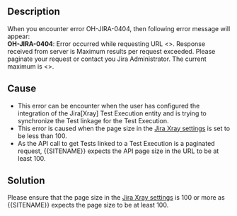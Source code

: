 ## Description

When you encounter error OH-JIRA-0404, then following error message will appear:  
**OH-JIRA-0404**: Error occurred while requesting URL <<URL>>. Response received from server is Maximum results per request exceeded. Please paginate your request or contact you Jira Administrator. The current maximum is <<page size>>.

## Cause

* This error can be encounter when the user has configured the integration of the Jira[Xray] Test Execution entity and is trying to synchronize the Test linkage for the Test Execution.  
* This error is caused when the page size in the [Jira Xray settings](https://docs.getxray.app/display/XRAY/Miscellaneous#Miscellaneous-Maxresultsperrequest) is set to be less than 100.  
* As the API call to get Tests linked to a Test Execution is a paginated request, {{SITENAME}} expects the API page size in the URL to be at least 100.

## Solution

Please ensure that the page size in the [Jira Xray settings](https://docs.getxray.app/display/XRAY/Miscellaneous#Miscellaneous-Maxresultsperrequest) is 100 or more as {{SITENAME}} expects the page size to be at least 100.

